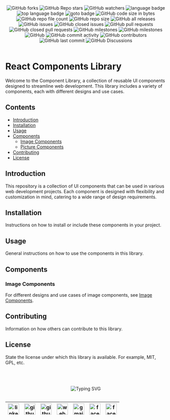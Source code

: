<!-- repository summary badges start -->
<div align="center">
    <img alt="GitHub forks" src="https://img.shields.io/github/forks/montasim/react-components?style=social">
    <img alt="GitHub Repo stars" src="https://img.shields.io/github/stars/montasim/react-components?style=social">
    <img alt="GitHub watchers" src="https://img.shields.io/github/watchers/montasim/react-components?style=social">
    <img alt="language badge" src="https://img.shields.io/github/languages/count/montasim/react-components"/>
    <img alt="top language badge" src="https://img.shields.io/github/languages/top/montasim/react-components">
    <img alt="goto badge" src="https://img.shields.io/github/search/montasim/react-components/goto">
    <img alt="GitHub code size in bytes" src="https://img.shields.io/github/languages/code-size/montasim/react-components">
    <img alt="GitHub repo file count" src="https://img.shields.io/github/directory-file-count/montasim/react-components">
    <img alt="GitHub repo size" src="https://img.shields.io/github/repo-size/montasim/react-components">
    <img alt="GitHub all releases" src="https://img.shields.io/github/downloads/montasim/react-components/total">
    <img alt="GitHub issues" src="https://img.shields.io/github/issues-raw/montasim/react-components">
    <img alt="GitHub closed issues" src="https://img.shields.io/github/issues-closed-raw/montasim/react-components">
    <img alt="GitHub pull requests" src="https://img.shields.io/github/issues-pr-raw/montasim/react-components">
    <img alt="GitHub closed pull requests" src="https://img.shields.io/github/issues-pr-closed-raw/montasim/react-components">
    <img alt="GitHub milestones" src="https://img.shields.io/github/milestones/open/montasim/react-components">
    <img alt="GitHub milestones" src="https://img.shields.io/github/milestones/closed/montasim/react-components">
    <img alt="GitHub" src="https://img.shields.io/github/license/montasim/react-components">
    <img alt="GitHub commit activity" src="https://img.shields.io/github/commit-activity/w/montasim/react-components">
    <img alt="GitHub contributors" src="https://img.shields.io/github/contributors/montasim/react-components">
    <img alt="GitHub last commit" src="https://img.shields.io/github/last-commit/montasim/react-components">
    <img alt="GitHub Discussions" src="https://img.shields.io/github/discussions/montasim/react-components">
</div>
<!-- repository summary badges end -->

<br/>

# React Components Library

Welcome to the Component Library, a collection of reusable UI components designed to streamline web development. This library includes a variety of components, each with different designs and use cases.


## Contents

- [Introduction](#introduction)
- [Installation](#installation)
- [Usage](#usage)
- [Components](#components)
    - [Image Components](./img/img.md)
    - [Picture Components](./picture/picture.md)
- [Contributing](#contributing)
- [License](#license)


## Introduction

This repository is a collection of UI components that can be used in various web development projects. Each component is designed with flexibility and customization in mind, catering to a wide range of design requirements.


## Installation

Instructions on how to install or include these components in your project.


## Usage

General instructions on how to use the components in this library.


## Components

### Image Components

For different designs and use cases of image components, see [Image Components](img/).


## Contributing

Information on how others can contribute to this library.


## License

State the license under which this library is available. For example, MIT, GPL, etc.

<br/>
<br/>
<br/>

<!-- connect with me start -->
<div align="center"> 
    <img src="https://readme-typing-svg.demolab.com?font=Fira+Code&weight=600&duration=1&pause=1000&repeat=false&width=410&lines=%F0%9F%93%AA+%F0%9D%97%99%F0%9D%97%98%F0%9D%97%98%F0%9D%97%9F+%F0%9D%97%99%F0%9D%97%A5%F0%9D%97%98%F0%9D%97%98+%F0%9D%97%A7%F0%9D%97%A2+%F0%9D%97%96%F0%9D%97%A2%F0%9D%97%A1%F0%9D%97%A7%F0%9D%97%94%F0%9D%97%96%F0%9D%97%A7+%F0%9D%97%A0%F0%9D%97%98+%F0%9D%97%94%F0%9D%97%A1%F0%9D%97%AC%F0%9D%97%A7%F0%9D%97%9C%F0%9D%97%A0%F0%9D%97%98" alt="Typing SVG" />
</div>

<br/>

<!-- social media links start -->
<table align="center">
    <thead align="center">
        <tr>
            <th>
                <a href="https://www.linkedin.com/in/montasim">
                    <img alt="linkedin icon" src="https://cdn.simpleicons.org/linkedin" width="35px">
                </a>
            </th>
            <th>
                <a href="https://www.github.com/montasim">
                    <img alt="github icon" src="https://cdn.simpleicons.org/github/white" width="35px">
                </a>
            </th>
            <th>
                <a href="https://stackoverflow.com/users/20348607/montasim">
                    <img alt="github icon" src="https://cdn.simpleicons.org/stackoverflow" width="35px">
                </a>
            </th>
            <th>
                <a href="https://montasim-dev.web.app/">
                    <img alt="web icon" src="https://cdn.simpleicons.org/googlechrome" width="35px">
                </a>
            </th>
            <th>
                <a href="mailto:montasimmamun@gmail.com">
                    <img alt="gmail icon" src="https://cdn.simpleicons.org/gmail" width="35px">
                </a>
            </th>
            <th>
                <a href="https://www.facebook.com/montasimmamun/">
                    <img alt="facebook icon" src="https://cdn.simpleicons.org/facebook" width="35px">
                </a>
            </th>
            <th>
                <a href="https://twitter.com/montasimmamun">
                    <img alt="facebook icon" src="https://cdn.simpleicons.org/twitter" width="35px">
                </a>
            </th>
        </tr>
    </thead>
</table>
<!-- social media links end -->
